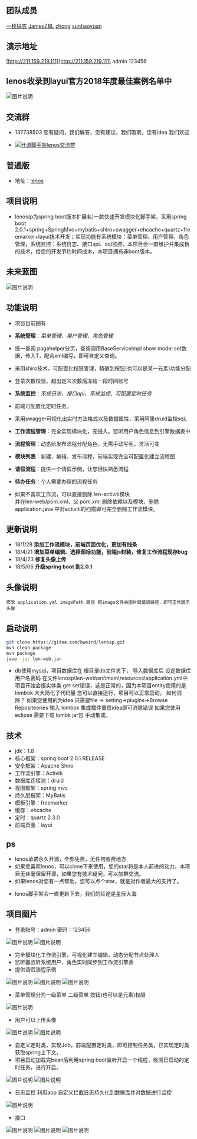 ## 团队成员 
[一枚码农](https://gitee.com/bweird)   [JamesZBL](https://gitee.com/zbl1996)    [zhong](https://gitee.com/guokeyunman) [sunhaoyuan](https://gitee.com/ys.re)
## 演示地址
[http://211.159.219.111](http://211.159.219.111)  admin 123456

## lenos收录到layui官方2018年度最佳案例名单中
![图片说明](http://ww4.sinaimg.cn/large/0060lm7Tly1fnjfv8d366j310x0hsjwr.jpg "图片说明")

## 交流群
* 137738503 您有疑问，我们解答，您有建议，我们吸取，您有idea 我们欢迎
- <a target="_blank" href="//shang.qq.com/wpa/qunwpa?idkey=2c71822be7b8c061087a94647663a742a274626a846b76647743ed556a24cabc"><img border="0" src="//pub.idqqimg.com/wpa/images/group.png" alt="开源脚手架lenos交流群" title="开源脚手架lenos交流群"></a>

## 普通版
- 地址：[lenos](https://gitee.com/bweird/lenos) 

## 项目说明
- lenos(p为spring boot版本扩展名)一款快速开发模块化脚手架，采用spring boot 2.0.1+spring+SpringMvc+mybatis+shiro+swagger+ehcache+quartz+freemarker+layui技术开发；实现功能有系统模块：菜单管理、用户管理、角色管理，系统监控：系统日志、接口api、sql监控。本项目会一直维护并集成新的技术，给您的开发节约时间成本，本项目拥有非boot版本。
## 未来蓝图
![图片说明](http://ww2.sinaimg.cn/large/0060lm7Tly1fnw762j02vj30rs0vtjt7.jpg "图片说明")

## 功能说明
- 项目目前拥有
- **系统管理**：_菜单管理、用户管理、角色管理_
- 统一查询 pagehelper分页，查询调用BaseServiceImpl show model set数据，传入T，配合xml编写，即可自定义查询。
- 采用shiro技术，可配置化权限管理，精确到按钮(也可以是某一元素)功能分配
- 登录次数校验，超出定义次数后冻结一段时间账号  
  
- **系统监控**：_系统日志、接口api、系统监控、可配置定时任务_
- 前端可配置化定时任务。
- 采用swagger可视化出实时方法格式以及数据属性，采用阿里druid监控sql。  
  
- **工作流程管理**：完全实现模块化，无侵入。监听用户角色信息到引擎数据表中
- **流程管理**：动态给发布流程分配角色，无需手动写死，灵活可变
- **模块列表**：新建、编辑、发布流程，前端实现完全可配置化建立流程图
- **请假流程**：提供一个请假示例，让您很快熟悉流程
- **待办任务**：个人需要办理的流程任务  
  
- 如果不喜欢工作流，可以直接删除 len-activiti模块  
并在len-web/pom.xml、父 pom.xml 删除依赖以及模块，删除application.java 中对activiti的扫描即可完全删除工作流模块。

## 更新说明
- 18/1/28 **添加工作流模块，前端页面优化，更加有线条**
- 18/4/21 **增加菜单编辑、选择图标功能，前端js封装，修复工作流程现存bug**
- 18/4/23 **修复头像上传**
- 18/5/06 **升级spring boot 到2.0.1**
## 头像说明
```
修改 application.yml imagePath 路径 把image文件夹图片赋值进路径，即可正常展示头像
```

## 启动说明

```bash
git clone https://gitee.com/bweird/lenosp.git
mvn clean package
mvn package
java -jar len-web.jar
```
- db使用mysql，项目数据库在 根目录db文件夹下，
导入数据库后 设定数据库用户名密码 在文件lenosp\len-web\src\main\resources\application.yml中
项目开始会报实体类 get set错误，这是正常的，因为本项目entity使用的是 lombok 大大简化了代码量
您可以直接运行，项目可以正常启动。
如何消除？
如果您使用的为idea 只需要file -> setting->plugins->Browse Repositeories 输入 lombok 集成插件重启idea即可消除错误
如果您使用 eclipse 需要下载 lombk jar包 手动集成。

## 技术
* jdk：1.8
* 核心框架：spring boot 2.0.1.RELEASE
* 安全框架：Apache Shiro
* 工作流引擎：Activiti
* 数据库连接池：druid
* 视图框架：spring mvc
* 持久层框架：MyBatis
* 模板引擎：freemarker
* 缓存：ehcache
* 定时：quartz 2.3.0
* 前端页面：layui

## ps
- lenos承诺永久开源，全部免费，无任何收费地方
- 如果您喜欢lenos，可以clone下来使用，您的star将是本人前进的动力，本项目无丝毫保留开源，如果您有技术疑问，可以加群交流。
- 如果lenos对您有一点帮助，您可以点个star，就是对作者最大的支持了。
* lenos脚手架会一直更新下去，我们的征途是星辰大海

## 项目图片
* 登录账号：admin 密码：123456   
  
![图片说明](http://ww1.sinaimg.cn/large/0060lm7Tly1fn2bsi2kexj311y0hsdmw.jpg "图片说明")
![图片说明](http://ww2.sinaimg.cn/large/0060lm7Tly1fn2c1yaqrjj311y0hvdhj.jpg "图片说明")
   
* 完全模块化工作流引擎，可视化建立编辑，动态分配节点处理人
* 监听器监听系统用户、角色实时同步到工作流引擎表
* 提供请假流程示例   
  
![图片说明](http://ww4.sinaimg.cn/large/0060lm7Tly1fnvohtrdglj311y0gggn2.jpg "图片说明")
![图片说明](http://ww3.sinaimg.cn/large/0060lm7Tly1fnvokv38fwj311y0gddgj.jpg "图片说明")
![图片说明](http://ww1.sinaimg.cn/large/0060lm7Tly1fnvoo3kn12j311x0flmya.jpg "图片说明")
   
* 菜单管理分为一级菜单 二级菜单 按钮(也可以是元素)权限   
  
![图片说明](http://ww2.sinaimg.cn/large/0060lm7Tly1fn2c2l057sj311y0hu767.jpg "图片说明")
   
* 用户可以上传头像   
  
![图片说明](http://ww2.sinaimg.cn/large/0060lm7Tly1fn2c33qyvrj311y0hv40e.jpg "图片说明")
![图片说明](http://ww2.sinaimg.cn/large/0060lm7Tly1fn2c3m4b77j311y0hpq4b.jpg "图片说明")
   
* 自定义定时类，实现Job，前端配置定时类，即可控制任务类，已实现定时类获取spring上下文，
* 项目启动加载完bean后利用spring boot监听开启一个线程，检测已启动的定时任务，进行开启。  
   
![图片说明](http://ww1.sinaimg.cn/large/0060lm7Tly1fn873a0sqnj311y0gc0tr.jpg "图片说明")
![图片说明](http://ww1.sinaimg.cn/large/0060lm7Tly1fn876ntgczj30t707xdgf.jpg "图片说明")
   
* 日志监控 利用aop 自定义拦截日志持久化到数据库并对数据进行监控<br>
  
![图片说明](http://ww3.sinaimg.cn/large/0060lm7Tly1fn8793d3llj311y0gxq4s.jpg "图片说明")
   
* 接口   
 
![图片说明](http://ww2.sinaimg.cn/large/0060lm7Tly1fn2c4swdjrj311y0hptam.jpg "图片说明")
![图片说明](http://ww2.sinaimg.cn/large/0060lm7Tly1fn2c5ev8tgj30w50e7wfs.jpg "图片说明")
![图片说明](http://ww2.sinaimg.cn/large/0060lm7Tly1fn2dvrcl9lj30wd0e6gmd.jpg "图片说明")
